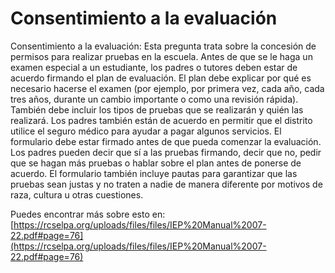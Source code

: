 # Consentimiento a la evaluación
Consentimiento a la evaluación: Esta pregunta trata sobre la concesión de permisos para realizar pruebas en la escuela. Antes de que se le haga un examen especial a un estudiante, los padres o tutores deben estar de acuerdo firmando el plan de evaluación. El plan debe explicar por qué es necesario hacerse el examen (por ejemplo, por primera vez, cada año, cada tres años, durante un cambio importante o como una revisión rápida). También debe incluir los tipos de pruebas que se realizarán y quién las realizará. Los padres también están de acuerdo en permitir que el distrito utilice el seguro médico para ayudar a pagar algunos servicios. El formulario debe estar firmado antes de que pueda comenzar la evaluación. Los padres pueden decir que sí a las pruebas firmando, decir que no, pedir que se hagan más pruebas o hablar sobre el plan antes de ponerse de acuerdo. El formulario también incluye pautas para garantizar que las pruebas sean justas y no traten a nadie de manera diferente por motivos de raza, cultura u otras cuestiones.

Puedes encontrar más sobre esto en: [https://rcselpa.org/uploads/files/files/IEP%20Manual%2007-22.pdf#page=76](https://rcselpa.org/uploads/files/files/IEP%20Manual%2007-22.pdf#page=76)
